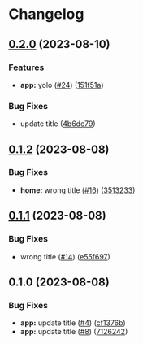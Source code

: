 # Changelog

## [0.2.0](https://github.com/timayz/starter/compare/app-v0.1.2...app-v0.2.0) (2023-08-10)


### Features

* **app:** yolo ([#24](https://github.com/timayz/starter/issues/24)) ([151f51a](https://github.com/timayz/starter/commit/151f51a6a94c9bee6215c48a83b8329f60260ea5))


### Bug Fixes

* update title ([4b6de79](https://github.com/timayz/starter/commit/4b6de79f3fe967fca6070cf67aacac6a00aac0ad))

## [0.1.2](https://github.com/timayz/starter/compare/app-v0.1.1...app-v0.1.2) (2023-08-08)


### Bug Fixes

* **home:** wrong title ([#16](https://github.com/timayz/starter/issues/16)) ([3513233](https://github.com/timayz/starter/commit/351323365e1423bde70bdb8c966517b87c4f0752))

## [0.1.1](https://github.com/timayz/starter/compare/starter-app-v0.1.0...starter-app-v0.1.1) (2023-08-08)


### Bug Fixes

* wrong title ([#14](https://github.com/timayz/starter/issues/14)) ([e55f697](https://github.com/timayz/starter/commit/e55f697cd549b5f9c6c6f8d8663d4451673e9d5b))

## 0.1.0 (2023-08-08)


### Bug Fixes

* **app:** update title ([#4](https://github.com/timayz/starter/issues/4)) ([cf1376b](https://github.com/timayz/starter/commit/cf1376b5ada36a412c3dcf4519ce423539ba599e))
* **app:** update title ([#8](https://github.com/timayz/starter/issues/8)) ([7126242](https://github.com/timayz/starter/commit/7126242654dec72567ed005cf6c3f7d5d6edcc91))
